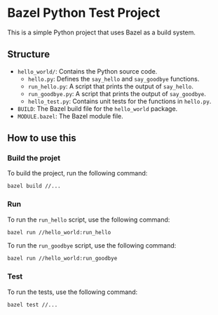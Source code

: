 # Bazel Python Test Project

This is a simple Python project that uses Bazel as a build system.

## Structure

- `hello_world/`: Contains the Python source code.
  - `hello.py`: Defines the `say_hello` and `say_goodbye` functions.
  - `run_hello.py`: A script that prints the output of `say_hello`.
  - `run_goodbye.py`: A script that prints the output of `say_goodbye`.
  - `hello_test.py`: Contains unit tests for the functions in `hello.py`.
- `BUILD`: The Bazel build file for the `hello_world` package.
- `MODULE.bazel`: The Bazel module file.

## How to use this

### Build the projet

To build the project, run the following command:

```bash
bazel build //...
```

### Run

To run the `run_hello` script, use the following command:

```bash
bazel run //hello_world:run_hello
```

To run the `run_goodbye` script, use the following command:

```bash
bazel run //hello_world:run_goodbye
```

### Test

To run the tests, use the following command:

```bash
bazel test //...
```
